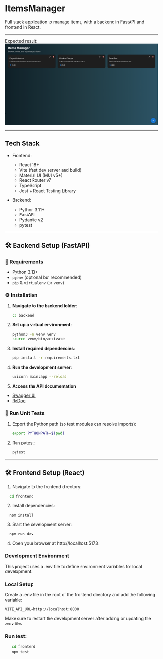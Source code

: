 # ItemsManager
Full stack application to manage items, with a backend in FastAPI and frontend in React.


---

Expected result:
![alt text](/assets/image.png)

---

## Tech Stack

- Frontend:
  - React 18+
  - Vite (fast dev server and build)
  - Material UI (MUI v5+)
  - React Router v7
  - TypeScript
  - Jest + React Testing Library

- Backend:
  - Python 3.11+
  - FastAPI
  - Pydantic v2
  - pytest
  
---

## 🛠️ Backend Setup (FastAPI)

### 📌 Requirements

- Python 3.13+
- `pyenv` (optional but recommended)
- `pip` & `virtualenv` (or `venv`)

### ⚙️ Installation

1. **Navigate to the backend folder**:
   ```bash
   cd backend
   
2. **Set up a virtual environment**:
    ```bash
    python3 -m venv venv
    source venv/bin/activate

3. **Install required dependencies**:
    ```bash
    pip install -r requirements.txt

3. **Run the development server**:
    ```bash
    uvicorn main:app --reload

4. **Access the API documentation**

- [Swagger UI](http://localhost:8000/docs)
- [ReDoc](http://localhost:8000/redoc)

### 🧪 Run Unit Tests

1. Export the Python path (so test modules can resolve imports):

    ```bash
    export PYTHONPATH=$(pwd)
    ```

2. Run pytest:

    ```bash
    pytest
    ```


---

## 🛠️ Frontend Setup (React)

1. Navigate to the frontend directory:

```bash
  cd frontend
 ```

2. Install dependencies:

```bash
  npm install
 ```
3. Start the development server:
```bash
  npm run dev
 ```

4. Open your browser at http://localhost:5173.

### Development Environment
This project uses a .env file to define environment variables for local development.

### Local Setup
Create a .env file in the root of the frontend directory and add the following variable:
```
VITE_API_URL=http://localhost:8000
```
Make sure to restart the development server after adding or updating the .env file.

### Run test:
 ```bash
    cd frontend
    npm test
 ```




